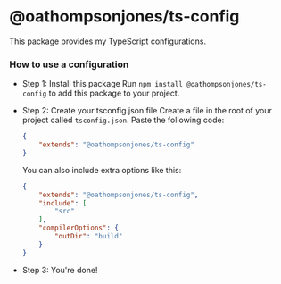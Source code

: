 # @oathompsonjones/ts-config

This package provides my TypeScript configurations.

### How to use a configuration
- Step 1: Install this package
    Run `npm install @oathompsonjones/ts-config` to add this package to your project.

- Step 2: Create your tsconfig.json file
    Create a file in the root of your project called `tsconfig.json`.
    Paste the following code:
    ```json
    {
        "extends": "@oathompsonjones/ts-config"
    }
    ```
    You can also include extra options like this:
    ```json
    {
        "extends": "@oathompsonjones/ts-config",
        "include": [
            "src"
        ],
        "compilerOptions": {
            "outDir": "build"
        }
    }
    ```

- Step 3: You're done!